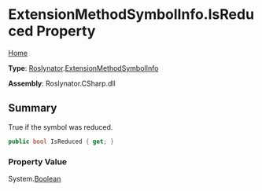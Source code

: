 # ExtensionMethodSymbolInfo\.IsReduced Property

[Home](../../../README.md)

**Type**: [Roslynator](../../README.md)\.[ExtensionMethodSymbolInfo](../README.md)

**Assembly**: Roslynator\.CSharp\.dll

## Summary

True if the symbol was reduced\.

```csharp
public bool IsReduced { get; }
```

### Property Value

System\.[Boolean](https://docs.microsoft.com/en-us/dotnet/api/system.boolean)

